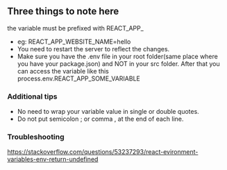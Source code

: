 ## Three things to note here

the variable must be prefixed with REACT_APP_
- eg: REACT_APP_WEBSITE_NAME=hello
- You need to restart the server to reflect the changes.
- Make sure you have the .env file in your root folder(same place where you have your package.json) and NOT in your src folder.
After that you can access the variable like this process.env.REACT_APP_SOME_VARIABLE

### Additional tips
- No need to wrap your variable value in single or double quotes.
- Do not put semicolon ; or comma , at the end of each line.

### Troubleshooting
https://stackoverflow.com/questions/53237293/react-evironment-variables-env-return-undefined
